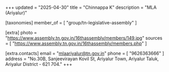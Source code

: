 +++
updated = "2025-04-30"
title = "Chinnappa  K"
description = "MLA (Ariyalur)"

[taxonomies]
member_of = [
    "group/tn-legislative-assembly"
]

[extra]
photo = "https://www.assembly.tn.gov.in/16thassembly/members/149.jpg"
sources = [
    "https://www.assembly.tn.gov.in/16thassembly/members.php"
]

[extra.contacts]
email = "mlaariyalur@tn.gov.in"
phone = [
    "9626363666"
]
address = "No.30B, Sanjeevirayan  Kovil St, Ariyalur  Town, Ariyalur  Taluk, Ariyalur  District - 621 704."
+++
